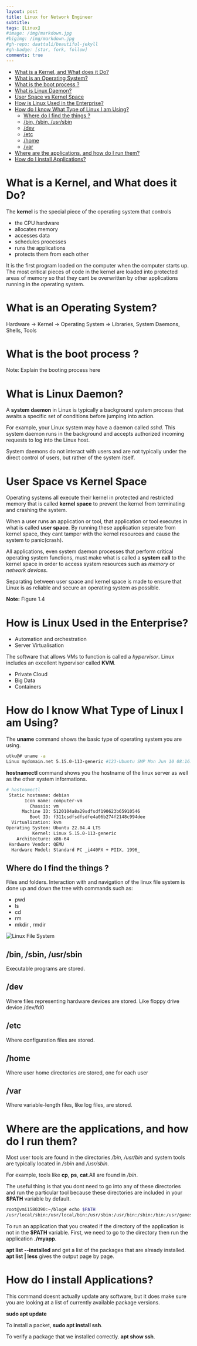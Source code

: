 ```yaml
---
layout: post
title: Linux for Network Engineer
subtitle: 
tags: [Linux]
#image: /img/markdown.jpg
#bigimg: /img/markdown.jpg
#gh-repo: daattali/beautiful-jekyll
#gh-badge: [star, fork, follow]
comments: true
---
```


- [What is a Kernel, and What does it Do?](#what-is-a-kernel-and-what-does-it-do)
- [What is an Operating System?](#what-is-an-operating-system)
- [What is the boot process ?](#what-is-the-boot-process-)
- [What is Linux Daemon?](#what-is-linux-daemon)
- [User Space vs Kernel Space](#user-space-vs-kernel-space)
- [How is Linux Used in the Enterprise?](#how-is-linux-used-in-the-enterprise)
- [How do I know What Type of Linux I am Using?](#how-do-i-know-what-type-of-linux-i-am-using)
  - [Where do I find the things ?](#where-do-i-find-the-things-)
  - [/bin, /sbin, /usr/sbin](#bin-sbin-usrsbin)
  - [/dev](#dev)
  - [/etc](#etc)
  - [/home](#home)
  - [/var](#var)
- [Where are the applications, and how do I run them?](#where-are-the-applications-and-how-do-i-run-them)
- [How do I install Applications?](#how-do-i-install-applications)


# What is a Kernel, and What does it Do?
The **kernel** is the special piece of the operating system that controls 
- the CPU hardware
- allocates memory 
- accesses data
- schedules processes 
- runs the applications
- protects them from each other

It is the first program loaded on the computer when the computer starts up. The most critical pieces of code in the kernel are loaded into protected areas of memory so that they cant be overwritten by other applications running in the operating system.

# What is an Operating System?

Hardware -> Kernel -> Operating System => Libraries, System Daemons, Shells, Tools


# What is the boot process ?
Note: Explain the booting process here

# What is Linux Daemon?
A **system daemon** in Linux is typically a background system process that awaits a specific set of conditions before jumping into action.

For example, your Linux system may have a daemon called *sshd*. This system daemon runs in the background and accepts authorized incoming requests to log into the Linux host.

System daemons do not interact with users and are not typically under the direct control of users, but rather of the system itself. 

# User Space vs Kernel Space 

Operating systems all execute their kernel in protected and restricted memory that is called **kernel space** to prevent the kernel from terminating and crashing the system. 

When a user runs an application or tool, that application or tool executes in what is called **user space**. By running these application seperate from kernel space, they cant tamper with the kernel resources and cause the system to panic(crash).

All applications, even system daemon processes that perform critical operating system functions, must make what is called a **system call** to the kernel space in order to access system resources such as *memory* or *network devices*.

Separating between user space and kernel space  is made to ensure that Linux is as reliable and secure an operating system as possible.

**Note:**  Figure 1.4

# How is Linux Used in the Enterprise?
- Automation and orchestration
- Server Virtualisation

The software that allows VMs to function is called a *hypervisor*. Linux includes an excellent hypervisor called **KVM**.

- Private Cloud
- Big Data
- Containers

# How do I know What Type of Linux I am Using?

The **uname** command shows the basic type of operating system you are using.

```bash
utku@# uname -a
Linux mydomain.net 5.15.0-113-generic #123-Ubuntu SMP Mon Jun 10 08:16:17 UTC 2024 x86_64 x86_64 x86_64 GNU/Linux
```
**hostnamectl** command shows you the hostname of the linux server as well as the other system informations.

```bash
# hostnamectl 
 Static hostname: debian
       Icon name: computer-vm
         Chassis: vm
      Machine ID: 5120104a8a29sdfsdf190623b65910546
         Boot ID: f311csdfsdfsdfe4a06b274f2148c994dee
  Virtualization: kvm
Operating System: Ubuntu 22.04.4 LTS               
          Kernel: Linux 5.15.0-113-generic
    Architecture: x86-64
 Hardware Vendor: QEMU
  Hardware Model: Standard PC _i440FX + PIIX, 1996_
```

## Where do I find the things ? 

Files and folders. Interaction with and navigation of the linux file system is done up and down the tree with commands such as:

- pwd
- ls
- cd
- rm
- mkdir , rmdir

![Linux File System](../img/Linux_for_NE/linux_file_system.jpg)

## /bin, /sbin, /usr/sbin
Executable programs are stored.

## /dev 
Where files representing hardware devices are stored. Like floppy drive device /dev/fd0

## /etc
Where configuration files are stored.

## /home
Where user home directories are stored, one for each user

## /var

Where variable-length files, like log files, are stored.

# Where are the applications, and how do I run them?

Most user tools are found in the directories */bin*, */usr/bin* and system tools are typically
located in */sbin* and */usr/sbin*. 

For example, tools like **cp**, **ps**, **cat**.All are found in */bin*.

The useful thing is that you dont need to go into any of these directories and run the particular tool because these directories are included in your **$PATH** variable by default.

```bash
root@vmi1580390:~/blog# echo $PATH
/usr/local/sbin:/usr/local/bin:/usr/sbin:/usr/bin:/sbin:/bin:/usr/games:/usr/local/games:/snap/bin:
```

To run an application that you created if the directory of the application is not in the **$PATH** variable. First, we need to go to the directory then run the application **./myapp**.

**apt list --installed** and get a list of the packages that are already installed. **apt list | less** gives the output page by page.


# How do I install Applications?

This command doesnt actually update any software, but it does make sure you are looking at a list of currently available package versions.

**sudo apt update**

To install a packet, **sudo apt install ssh**.

To verify a package that we installed correctly. **apt show ssh**.


